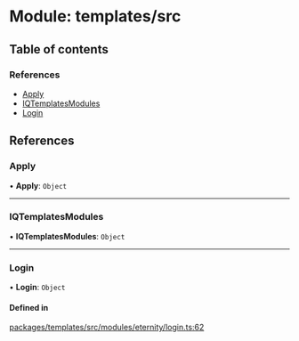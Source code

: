 # Module: templates/src

## Table of contents

### References

- [Apply](templates_src.md#apply)
- [IQTemplatesModules](templates_src.md#iqtemplatesmodules)
- [Login](templates_src.md#login)

## References

### Apply

• **Apply**: `Object`

___

### IQTemplatesModules

• **IQTemplatesModules**: `Object`

___

### Login

• **Login**: `Object`

#### Defined in

[packages/templates/src/modules/eternity/login.ts:62](https://github.com/iniquitybbs/iniquity/blob/a82cddc/packages/templates/src/modules/eternity/login.ts#L62)
